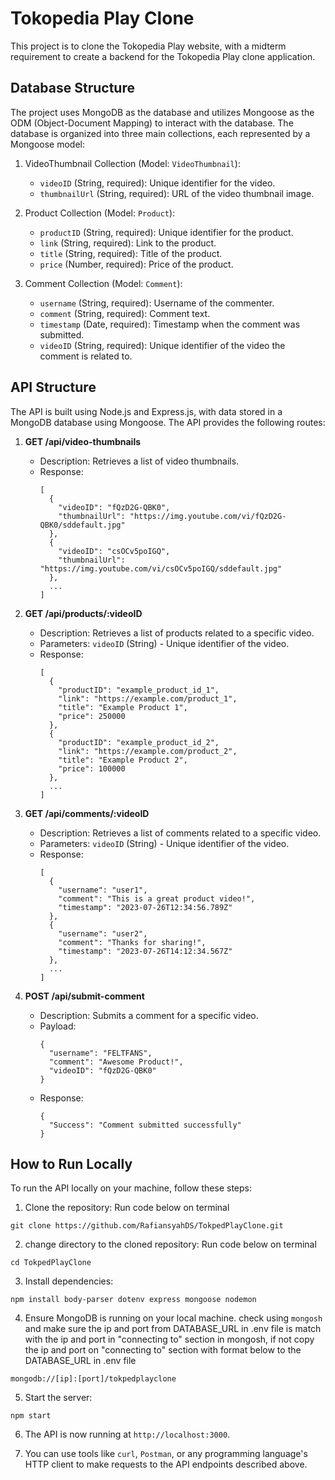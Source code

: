 # Tokopedia Play Clone

This project is to clone the Tokopedia Play website, with a midterm requirement to create a backend for the Tokopedia Play clone application.

## Database Structure

The project uses MongoDB as the database and utilizes Mongoose as the ODM (Object-Document Mapping) to interact with the database. The database is organized into three main collections, each represented by a Mongoose model:

1. VideoThumbnail Collection (Model: `VideoThumbnail`):
   - `videoID` (String, required): Unique identifier for the video.
   - `thumbnailUrl` (String, required): URL of the video thumbnail image.

2. Product Collection (Model: `Product`):
   - `productID` (String, required): Unique identifier for the product.
   - `link` (String, required): Link to the product.
   - `title` (String, required): Title of the product.
   - `price` (Number, required): Price of the product.

3. Comment Collection (Model: `Comment`):
   - `username` (String, required): Username of the commenter.
   - `comment` (String, required): Comment text.
   - `timestamp` (Date, required): Timestamp when the comment was submitted.
   - `videoID` (String, required): Unique identifier of the video the comment is related to.


## API Structure

The API is built using Node.js and Express.js, with data stored in a MongoDB database using Mongoose. The API provides the following routes:

1. **GET /api/video-thumbnails**
   - Description: Retrieves a list of video thumbnails.
   - Response:
     ```
     [
       {
         "videoID": "fQzD2G-QBK0",
         "thumbnailUrl": "https://img.youtube.com/vi/fQzD2G-QBK0/sddefault.jpg"
       },
       {
         "videoID": "csOCv5poIGQ",
         "thumbnailUrl": "https://img.youtube.com/vi/csOCv5poIGQ/sddefault.jpg"
       },
       ...
     ]
     ```

2. **GET /api/products/:videoID**
   - Description: Retrieves a list of products related to a specific video.
   - Parameters: `videoID` (String) - Unique identifier of the video.
   - Response:
     ```
     [
       {
         "productID": "example_product_id_1",
         "link": "https://example.com/product_1",
         "title": "Example Product 1",
         "price": 250000
       },
       {
         "productID": "example_product_id_2",
         "link": "https://example.com/product_2",
         "title": "Example Product 2",
         "price": 100000
       },
       ...
     ]
     ```

3. **GET /api/comments/:videoID**
   - Description: Retrieves a list of comments related to a specific video.
   - Parameters: `videoID` (String) - Unique identifier of the video.
   - Response:
     ```
     [
       {
         "username": "user1",
         "comment": "This is a great product video!",
         "timestamp": "2023-07-26T12:34:56.789Z"
       },
       {
         "username": "user2",
         "comment": "Thanks for sharing!",
         "timestamp": "2023-07-26T14:12:34.567Z"
       },
       ...
     ]
     ```

4. **POST /api/submit-comment**
   - Description: Submits a comment for a specific video.
   - Payload:
     ```
     {
       "username": "FELTFANS",
       "comment": "Awesome Product!",
       "videoID": "fQzD2G-QBK0"
     }
     ```
   - Response:
     ```
     {
       "Success": "Comment submitted successfully"
     }
     ```

## How to Run Locally

To run the API locally on your machine, follow these steps:

1. Clone the repository:
Run code below on terminal
```
git clone https://github.com/RafiansyahDS/TokpedPlayClone.git
```

2. change directory to the cloned repository:
Run code below on terminal
```
cd TokpedPlayClone
```

3. Install dependencies:
```
npm install body-parser dotenv express mongoose nodemon
```

4. Ensure MongoDB is running on your local machine. check using `mongosh` and make sure the ip and port from DATABASE_URL in .env file is match with the ip and port in "connecting to" section in mongosh, if not copy the ip and port on "connecting to" section with format below to the DATABASE_URL in .env file
```
mongodb://[ip]:[port]/tokpedplayclone
```

5. Start the server:
```
npm start
```

6. The API is now running at `http://localhost:3000`.

7. You can use tools like `curl`, `Postman`, or any programming language's HTTP client to make requests to the API endpoints described above.

